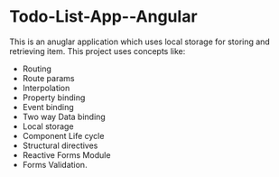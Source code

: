 # Todo-List-App--Angular

This is an anuglar application which uses local storage for storing and retrieving item. 
This project uses concepts like:
  - Routing
  - Route params
  - Interpolation
  - Property binding
  - Event binding
  - Two way Data binding
  - Local storage
  - Component Life cycle
  - Structural directives
  - Reactive Forms Module
  - Forms Validation.

